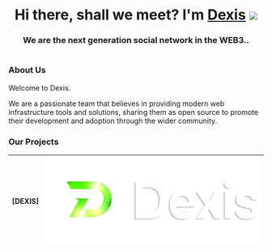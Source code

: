 <h1 align="center">Hi there, shall we meet? I'm <a href="https://dexis.app/" target="_blank">Dexis</a> 
<img src="https://github.com/blackcater/blackcater/raw/main/images/Hi.gif" height="32"/></h1>
<h3 align="center">We are the next generation social network in the WEB3..</h3>

<div align="center">

</div>

<h1 align="center"></h1>

### About Us

Welcome to Dexis.

We are a passionate team that believes in providing modern web infrastructure tools and solutions, sharing them as open source to promote their development and adoption through the wider community.

### Our Projects



|   [DEXIS]   |           <a href="https://github.com/DexisApp/Dexis" target="blank"><picture style="width: 500px"><source media="(prefers-color-scheme: light)" srcset="https://github.com/DexisApp/.github/blob/main/images/1.svg" /><source media="(prefers-color-scheme: dark)" srcset="https://github.com/DexisApp/.github/blob/main/images/1.svg" /><img src="https://github.com/DexisApp/.github/blob/main/images/1.svg" width="500" alt="Dexis Logo" /></picture></a>            |
| :----------: | :--------------------------------------------------------------------------------------------------------------------------------------------------------------------------------------------------------------------------------------------------------------------------------------------------------------------------------------------------------------------------------: |
